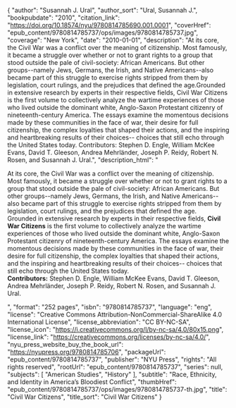 {
  "author": "Susannah J. Ural",
  "author_sort": "Ural, Susannah J.",
  "bookpubdate": "2010",
  "citation_link": "https://doi.org/10.18574/nyu/9780814785690.001.0001",
  "coverHref": "epub_content/9780814785737/ops/images/9780814785737.jpg",
  "coverage": "New York",
  "date": "2010-01-01",
  "description": "At its core, the Civil War was a conflict over the meaning of citizenship.  Most famously, it became a struggle over whether or not to grant rights to a group that stood outside the pale of civil-society: African Americans. But other groups--namely Jews, Germans, the Irish, and Native Americans--also became part of this struggle to exercise rights stripped from them by legislation, court rulings, and the prejudices that defined the age.Grounded in extensive research by experts in their respective fields, Civil War Citizens is the first volume to collectively analyze the wartime experiences of those who lived outside the dominant white, Anglo-Saxon Protestant citizenry of nineteenth-century America. The essays examine the momentous decisions made by these communities in the face of war, their desire for full citizenship, the complex loyalties that shaped their actions, and the inspiring and heartbreaking results of their choices-- choices that still echo through the United States today. Contributors: Stephen D. Engle, William McKee Evans, David T. Gleeson, Andrea Mehrländer, Joseph P. Reidy, Robert N. Rosen, and Susannah J. Ural.",
  "description_html": "<p>At its core, the Civil War was a conflict over the meaning of citizenship.  Most famously, it became a struggle over whether or not to grant rights to a group that stood outside the pale of civil-society: African Americans. But other groups--namely Jews, Germans, the Irish, and Native Americans--also became part of this struggle to exercise rights stripped from them by legislation, court rulings, and the prejudices that defined the age.<br>Grounded in extensive research by experts in their respective fields, <b>Civil War Citizens</b> is the first volume to collectively analyze the wartime experiences of those who lived outside the dominant white, Anglo-Saxon Protestant citizenry of nineteenth-century America. The essays examine the momentous decisions made by these communities in the face of war, their desire for full citizenship, the complex loyalties that shaped their actions, and the inspiring and heartbreaking results of their choices-- choices that still echo through the United States today. <br><b>Contributors:</b> Stephen D. Engle, William McKee Evans, David T. Gleeson, Andrea Mehrländer, Joseph P. Reidy, Robert N. Rosen, and Susannah J. Ural.</p>",
  "format": "252 pages",
  "isbn": "9780814785737",
  "language": "eng",
  "license": "Creative Commons Attribution-NonCommercial-ShareAlike 4.0 International License",
  "license_abbreviation": "CC BY-NC-SA",
  "license_icon": "https://i.creativecommons.org/l/by-nc-sa/4.0/80x15.png",
  "license_link": "https://creativecommons.org/licenses/by-nc-sa/4.0/",
  "nyu_press_website_buy_the_book_url": "https://nyupress.org/9780814785706",
  "packageUrl": "epub_content/9780814785737",
  "publisher": "NYU Press",
  "rights": "All rights reserved",
  "rootUrl": "epub_content/9780814785737",
  "series": null,
  "subjects": [
    "American Studies",
    "History"
  ],
  "subtitle": "Race, Ethnicity, and Identity in America’s Bloodiest Conflict",
  "thumbHref": "epub_content/9780814785737/ops/images/9780814785737-th.jpg",
  "title": "Civil War Citizens",
  "title_sort": "Civil War Citizens"
}
